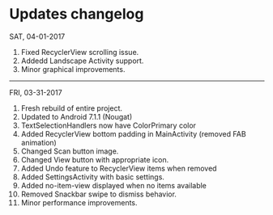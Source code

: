 # Updates changelog

SAT, 04-01-2017
1. Fixed RecyclerView scrolling issue.
2. Addedd Landscape Activity support.
3. Minor graphical improvements.
___
FRI, 03-31-2017
1. Fresh rebuild of entire project.
2. Updated to Android 7.1.1 (Nougat)
3. TextSelectionHandlers now have ColorPrimary color
4. Added RecyclerView bottom padding in MainActivity (removed FAB animation)
5. Changed Scan button image.
6. Changed View button with appropriate icon.
7. Added Undo feature to RecyclerView items when removed
8. Added SettingsActivity with basic settings.
9. Added no-item-view displayed when no items available
10. Removed Snackbar swipe to dismiss behavior. 
11. Minor performance improvements.
